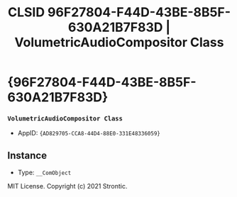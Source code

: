 ﻿---
title: "CLSID 96F27804-F44D-43BE-8B5F-630A21B7F83D | VolumetricAudioCompositor Class"
excerpt: What is COM-Object CLSID 96F27804-F44D-43BE-8B5F-630A21B7F83D?
---

# {96F27804-F44D-43BE-8B5F-630A21B7F83D}

### `VolumetricAudioCompositor Class`
* AppID: `{AD829705-CCA8-44D4-88E0-331E48336059}`

## Instance

* Type: `__ComObject`

MIT License. Copyright (c) 2021 Strontic.


